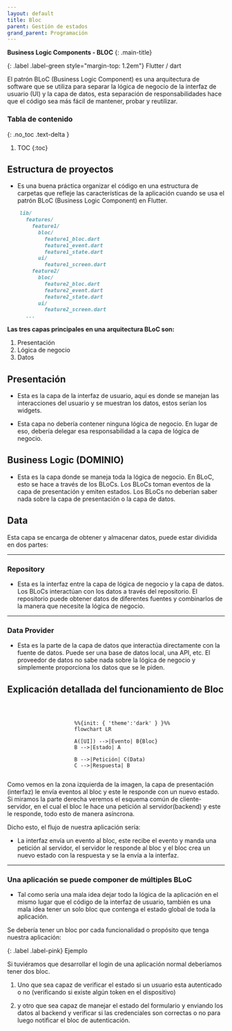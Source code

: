 ```yaml
---
layout: default
title: Bloc
parent: Gestión de estados
grand_parent: Programación
---
```


**Business Logic Components - BLOC**
{: .main-title}

{: .label .label-green style="margin-top: 1.2em"}
Flutter / dart

El patrón BLoC (Business Logic Component) es una arquitectura de software que se utiliza para separar la lógica de negocio de la interfaz de usuario (UI) y la capa de datos, esta separación de responsabilidades hace que el código sea más fácil de mantener, probar y reutilizar.

### Tabla de contenido
{: .no_toc .text-delta }

1. TOC
{:toc}

<div class="code-example" markdown="1">

## **Estructura de proyectos**

- Es una buena práctica organizar el código en una estructura de carpetas que refleje las características de la aplicación cuando se usa el patrón BLoC (Business Logic Component) en Flutter.

```markdown
    lib/
      features/
        feature1/
          bloc/
            feature1_bloc.dart
            feature1_event.dart
            feature1_state.dart
          ui/
            feature1_screen.dart
        feature2/
          bloc/
            feature2_bloc.dart
            feature2_event.dart
            feature2_state.dart
          ui/
            feature2_screen.dart
      ...
```

</div>

**Las tres capas principales en una arquitectura BLoC son:**
1. Presentación
2. Lógica de negocio
3. Datos

<div class="code-example" markdown="1">

## **Presentación**
    
- Esta es la capa de la interfaz de usuario, aquí es donde se manejan las interacciones del usuario y se muestran los datos, estos serían los widgets. 

- Esta capa no debería contener ninguna lógica de negocio. En lugar de eso, debería delegar esa responsabilidad a la capa de lógica de negocio.
    
</div>

<div class="code-example" markdown="1">

## **Business Logic (DOMINIO)** 
    
- Esta es la capa donde se maneja toda la lógica de negocio. En BLoC, esto se hace a través de los BLoCs. Los BLoCs toman eventos de la capa de presentación y emiten estados. Los BLoCs no deberían saber nada sobre la capa de presentación o la capa de datos.
    
</div>

<div class="code-example" markdown="1">

## **Data**

Esta capa se encarga de obtener y almacenar datos, puede estar dividida en dos partes:

---

### **Repository**
- Esta es la interfaz entre la capa de lógica de negocio y la capa de datos. Los BLoCs interactúan con los datos a través del repositorio. El repositorio puede obtener datos de diferentes fuentes y combinarlos de la manera que necesite la lógica de negocio.

---

### **Data Provider**
- Esta es la parte de la capa de datos que interactúa directamente con la fuente de datos. Puede ser una base de datos local, una API, etc. El proveedor de datos no sabe nada sobre la lógica de negocio y simplemente proporciona los datos que se le piden.

</div>

<div class="code-example" markdown="1">

## **Explicación detallada del funcionamiento de Bloc**

<div class="code-example" markdown="1" style="padding-top: 1em; display: flex; justify-content: center; align-items: center; flex-direction: column;">

```mermaid

    %%{init: { 'theme':'dark' } }%%
    flowchart LR
    
    A([UI]) -->|Evento| B{Bloc}
    B -->|Estado| A
    
    B -->|Petición| C(Data)
    C -->|Respuesta| B

```
</div>

Como vemos en la zona izquierda de la imagen, la capa de presentación (interfaz) le envía eventos al bloc y este le responde con un nuevo estado. Si miramos la parte derecha veremos el esquema común de cliente-servidor, en el cual el bloc le hace una petición al servidor(backend) y este le responde, todo esto de manera asíncrona.

Dicho esto, el flujo de nuestra aplicación sería:

- La interfaz envía un evento al bloc, este recibe el evento y manda una petición al servidor, el servidor le responde al bloc y el bloc crea un nuevo estado con la respuesta y se la envía a la interfaz.

---

### **Una aplicación se puede componer de múltiples BLoC**

- Tal como sería una mala idea dejar todo la lógica de la aplicación en el mismo lugar que el código de la interfaz de usuario, también es una mala idea tener un solo bloc que contenga el estado global de toda la aplicación.

Se debería tener un bloc por cada funcionalidad o propósito que tenga nuestra aplicación:

{: .label .label-pink}
Ejemplo

Si tuviéramos que desarrollar el login de una aplicación normal deberíamos tener dos bloc. 

1. Uno que sea capaz de verificar el estado si un usuario esta autenticado o no (verificando si existe algún token en el dispositivo) 

1. y otro que sea capaz de manejar el estado del formulario y enviando los datos al backend y verificar si las credenciales son correctas o no para luego notificar el bloc de autenticación.

</div>